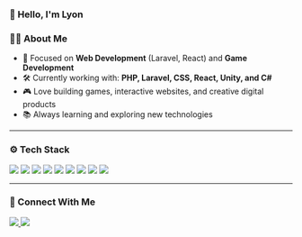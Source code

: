 ### 👋 Hello, I'm Lyon

### 🧑‍💻 About Me

- 🎯 Focused on **Web Development** (Laravel, React) and **Game Development**
- 🛠️ Currently working with: **PHP, Laravel, CSS, React, Unity, and C#**
- 🎮 Love building games, interactive websites, and creative digital products
- 📚 Always learning and exploring new technologies

---

### ⚙️ Tech Stack

<p align="left">
  <img src="https://img.shields.io/badge/-HTML-black?style=flat-square&logo=html5&logoColor=white" />
  <img src="https://img.shields.io/badge/-CSS-black?style=flat-square&logo=css3&logoColor=white" />
  <img src="https://img.shields.io/badge/-PHP-black?style=flat-square&logo=php&logoColor=white" />
  <img src="https://img.shields.io/badge/-Laravel-black?style=flat-square&logo=laravel&logoColor=white" />
  <img src="https://img.shields.io/badge/-React-black?style=flat-square&logo=react&logoColor=white" />
  <img src="https://img.shields.io/badge/-Unity-black?style=flat-square&logo=unity&logoColor=white" />
  <img src="https://img.shields.io/badge/-C%23-black?style=flat-square&logo=c-sharp&logoColor=white" />
  <img src="https://img.shields.io/badge/-MySQL-black?style=flat-square&logo=mysql&logoColor=white" />
  <img src="https://img.shields.io/badge/-Git-black?style=flat-square&logo=git&logoColor=white" />
</p>

---

### 🤝 Connect With Me

<p align="left">
  <a href="https://instagram.com/luxetlyon" target="_blank">
    <img src="https://img.shields.io/badge/-Instagram-black?style=flat-square&logo=instagram&logoColor=white" />
  </a>
  <a href="https://github.com/Lyonworks" target="_blank">
    <img src="https://img.shields.io/badge/-GitHub-black?style=flat-square&logo=github&logoColor=white" />
  </a>
</p>
